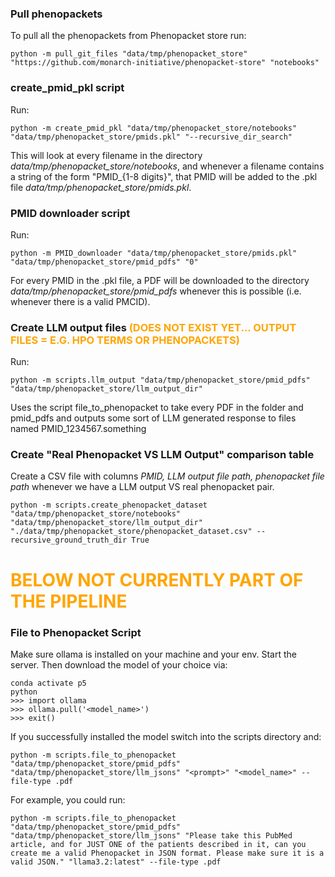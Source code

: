 ### Pull phenopackets
To pull all the phenopackets from Phenopacket store run:
```shell
python -m pull_git_files "data/tmp/phenopacket_store" "https://github.com/monarch-initiative/phenopacket-store" "notebooks"
```

### create_pmid_pkl script
Run: 
```shell
python -m create_pmid_pkl "data/tmp/phenopacket_store/notebooks" "data/tmp/phenopacket_store/pmids.pkl" "--recursive_dir_search"
```
This will look at every filename in the directory *data/tmp/phenopacket_store/notebooks*, and whenever a filename contains a string of the form
"PMID_{1-8 digits}", that PMID will be added to the .pkl file *data/tmp/phenopacket_store/pmids.pkl*. 

### PMID downloader script
Run: 
```shell
python -m PMID_downloader "data/tmp/phenopacket_store/pmids.pkl" "data/tmp/phenopacket_store/pmid_pdfs" "0"
```
For every PMID in the .pkl file, a PDF will be downloaded to the directory *data/tmp/phenopacket_store/pmid_pdfs* whenever this is possible (i.e. whenever there is a valid PMCID). 

### Create LLM output files <span style="color:orange">(DOES NOT EXIST YET... OUTPUT FILES = E.G. HPO TERMS OR PHENOPACKETS)</span>

Run: 
```shell
python -m scripts.llm_output "data/tmp/phenopacket_store/pmid_pdfs" "data/tmp/phenopacket_store/llm_output_dir"
```

Uses the script file_to_phenopacket to take every PDF in the folder and pmid_pdfs and outputs some sort of LLM generated response to files named PMID_1234567.something

### Create "Real Phenopacket VS LLM Output" comparison table

Create a CSV file with columns *PMID, LLM output file path, phenopacket file path* whenever we have a LLM output VS real phenopacket pair.
```shell
python -m scripts.create_phenopacket_dataset "data/tmp/phenopacket_store/notebooks" "data/tmp/phenopacket_store/llm_output_dir" "./data/tmp/phenopacket_store/phenopacket_dataset.csv" --recursive_ground_truth_dir True
```

# <span style="color:orange">BELOW NOT CURRENTLY PART OF THE PIPELINE</span>

### File to Phenopacket Script
Make sure ollama is installed on your machine and your env. Start the server.
Then download the model of your choice via:
```shell
conda activate p5
python
>>> import ollama
>>> ollama.pull('<model_name>')
>>> exit()
```

If you successfully installed the model switch into the scripts directory and:
```shell 
python -m scripts.file_to_phenopacket "data/tmp/phenopacket_store/pmid_pdfs" "data/tmp/phenopacket_store/llm_jsons" "<prompt>" "<model_name>" --file-type .pdf
```

For example, you could run:
```shell 
python -m scripts.file_to_phenopacket "data/tmp/phenopacket_store/pmid_pdfs" "data/tmp/phenopacket_store/llm_jsons" "Please take this PubMed article, and for JUST ONE of the patients described in it, can you create me a valid Phenopacket in JSON format. Please make sure it is a valid JSON." "llama3.2:latest" --file-type .pdf
```